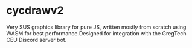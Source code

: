 # cycdrawv2
Very SUS graphics library for pure JS, written mostly from scratch using WASM for best performance.Designed for integration with the GregTech CEU Discord server bot.
